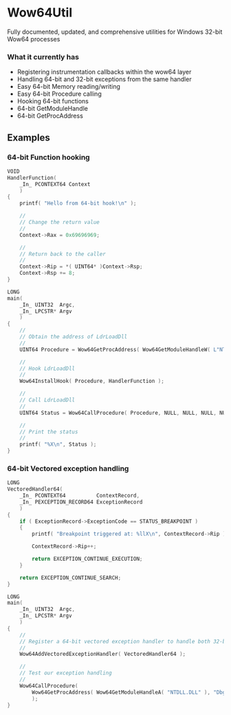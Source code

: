 # Wow64Util
Fully documented, updated, and comprehensive utilities for Windows 32-bit Wow64 processes

### What it currently has
* Registering instrumentation callbacks within the wow64 layer
* Handling 64-bit and 32-bit exceptions from the same handler
* Easy 64-bit Memory reading/writing
* Easy 64-bit Procedure calling
* Hooking 64-bit functions
* 64-bit GetModuleHandle
* 64-bit GetProcAddress

## Examples
### 64-bit Function hooking
```cpp
VOID
HandlerFunction( 
	_In_ PCONTEXT64 Context 
	)
{
	printf( "Hello from 64-bit hook!\n" );

	//
	// Change the return value
	//
	Context->Rax = 0x69696969;

	//
	// Return back to the caller
	//
	Context->Rip = *( UINT64* )Context->Rsp;
	Context->Rsp += 8;
}

LONG
main( 
	_In_ UINT32  Argc, 
	_In_ LPCSTR* Argv 
	)
{
	//
	// Obtain the address of LdrLoadDll
	//
	UINT64 Procedure = Wow64GetProcAddress( Wow64GetModuleHandleW( L"NTDLL.DLL" ), "LdrLoadDll" );

	//
	// Hook LdrLoadDll
	//
	Wow64InstallHook( Procedure, HandlerFunction );

	//
	// Call LdrLoadDll
	//
	UINT64 Status = Wow64CallProcedure( Procedure, NULL, NULL, NULL, NULL );

	//
	// Print the status
	//
	printf( "%X\n", Status );
}
```
### 64-bit Vectored exception handling
```cpp
LONG
VectoredHandler64( 
	_In_ PCONTEXT64          ContextRecord,
	_In_ PEXCEPTION_RECORD64 ExceptionRecord 
	)
{
	if ( ExceptionRecord->ExceptionCode == STATUS_BREAKPOINT )
	{
		printf( "Breakpoint triggered at: %llX\n", ContextRecord->Rip );

		ContextRecord->Rip++;

		return EXCEPTION_CONTINUE_EXECUTION;
	}

	return EXCEPTION_CONTINUE_SEARCH;
}

LONG
main( 
	_In_ UINT32  Argc, 
	_In_ LPCSTR* Argv 
	)
{
	//
	// Register a 64-bit vectored exception handler to handle both 32-bit and 64-bit exceptions
	//
	Wow64AddVectoredExceptionHandler( VectoredHandler64 );

	//
	// Test our exception handling
	//
	Wow64CallProcedure( 
		Wow64GetProcAddress( Wow64GetModuleHandleA( "NTDLL.DLL" ), "DbgBreakPoint" ) 
		);
}
```
